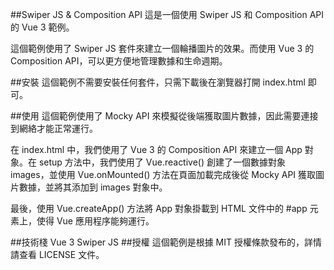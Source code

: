 ##Swiper JS & Composition API
這是一個使用 Swiper JS 和 Composition API 的 Vue 3 範例。

這個範例使用了 Swiper JS 套件來建立一個輪播圖片的效果。而使用 Vue 3 的 Composition API，可以更方便地管理數據和生命週期。

##安裝
這個範例不需要安裝任何套件，只需下載後在瀏覽器打開 index.html 即可。

##使用
這個範例使用了 Mocky API 來模擬從後端獲取圖片數據，因此需要連接到網絡才能正常運行。

在 index.html 中，我們使用了 Vue 3 的 Composition API 來建立一個 App 對象。在 setup 方法中，我們使用了 Vue.reactive() 創建了一個數據對象 images，並使用 Vue.onMounted() 方法在頁面加載完成後從 Mocky API 獲取圖片數據，並將其添加到 images 對象中。

最後，使用 Vue.createApp() 方法將 App 對象掛載到 HTML 文件中的 #app 元素上，使得 Vue 應用程序能夠運行。

##技術棧
Vue 3
Swiper JS
##授權
這個範例是根據 MIT 授權條款發布的，詳情請查看 LICENSE 文件。